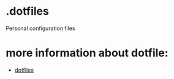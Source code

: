 # .dotfiles
Personal configuration files

# more information about dotfile:
- [dotfiles](https://github.com/webpro/dotfiles)
